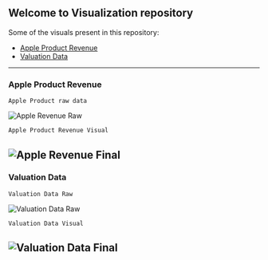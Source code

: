 ## Welcome to Visualization repository
Some of the visuals present in this repository:
- [Apple Product Revenue](#apple-product-revenue)
- [Valuation Data](#valuation-data)

---

### Apple Product Revenue
`Apple Product raw data`

![Apple Revenue Raw](https://user-images.githubusercontent.com/113444489/228441888-c0397b67-d6cd-4754-af32-c6d5ab07674c.png)

`Apple Product Revenue Visual`

![Apple Revenue Final](https://user-images.githubusercontent.com/113444489/228442025-64996c8a-805a-47a9-915a-1e2899dadd12.png)
---
### Valuation Data

`Valuation Data Raw`

![Valuation Data Raw](https://user-images.githubusercontent.com/113444489/228442829-81905f25-e27b-48a3-8901-23dfd8f6fd0c.png)

`Valuation Data Visual`

![Valuation Data Final](https://user-images.githubusercontent.com/113444489/228442917-7c94554a-c41e-408b-94db-3c0ee65fbee9.png)
---
